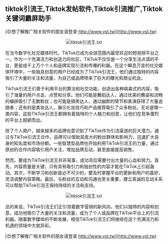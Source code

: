 ## **tiktok引流王,Tiktok发帖软件,Tiktok引流推广,Tiktok关键词霸屏助手**

[😍想了解推广相关软件的朋友请登录 http://www.vst.tw](http://www.vst.tw)

 <center><img src="https://vst.tw/MP4/tuiguang/png/1.png" alt="tiktok引流王.txt"></center>

在当今数字化社交媒体时代，TikTok已成为全球范围内最受欢迎的短视频平台之一。作为一个充满活力和创造力的社区，TikTok不仅仅是一个分享生活点滴的平台，更是成千上万个个人和品牌实现引流和传播的利器。在这个瞬息万变的社交媒体环境中，一些独具创意的用户已经成为了TikTok引流王，他们通过独特的内容吸引了大量的关注和流量，为自己或品牌带来了巨大的曝光和商业机会。

TikTok引流王们善于利用平台的算法和社交功能，创造出各种病毒式的内容，吸引了海量的用户点击、点赞和分享。他们可能是舞蹈达人，通过优美的舞姿和流畅的编排吸引了无数粉丝；也可能是搞笑达人，通过幽默的情节和表演获得了大量追随者；还有的是美妆达人，展示化妆技巧和产品推荐吸引了众多粉丝。无论是哪一类内容，这些TikTok引流王都拥有着独特的个人魅力和创意，让他们在竞争激烈的平台上脱颖而出。

除了个人用户，越来越多的品牌也意识到了TikTok作为引流渠道的巨大潜力。通过与TikTok引流王合作，品牌可以借助其庞大的粉丝群体和影响力，迅速扩大自身的知名度和市场份额。一些智慧型品牌也开始利用TikTok引流王的力量，通过原创的合作内容吸引用户关注，增加品牌互动，甚至直接提高销售。

然而，要成为TikTok引流王并非易事，成功背后需要付出大量的心血和努力。首先，内容质量是关键，只有具有吸引力和独创性的内容才能在TikTok上引起轰动。其次，不断学习和创新是必不可少的，要及时掌握平台的更新和用户的喜好，灵活调整内容策略。最后，与粉丝的互动和沟通也至关重要，建立真诚的互动关系可以帮助TikTok引流王保持持续的关注和支持。

 <center><img src="https://vst.tw/MP4/tuiguang/png/1.png" alt="tiktok引流王.txt"></center>

总的来说，TikTok引流王们正引领着数字营销的新风向，他们以独特的内容和创意，成功地吸引了大量的关注和流量，成为了个人或品牌在TikTok平台上的引流利器。随着数字媒体的不断发展，相信TikTok引流王们将继续在这个充满活力和机遇的领域中大放异彩。

[😍想了解推广相关软件的朋友请登录 http://www.vst.tw](http://www.vst.tw)



